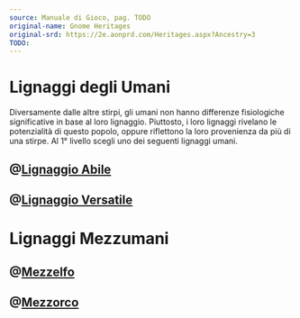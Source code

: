 ```yaml
---
source: Manuale di Gioco, pag. TODO
original-name: Gnome Heritages
original-srd: https://2e.aonprd.com/Heritages.aspx?Ancestry=3
TODO:
---
```


# Lignaggi degli Umani

Diversamente dalle altre stirpi, gli umani non hanno differenze fisiologiche
significative in base al loro lignaggio. Piuttosto, i loro lignaggi rivelano le
potenzialità di questo popolo, oppure riflettono la loro provenienza da più di
una stirpe. Al 1° livello scegli uno dei seguenti lignaggi umani.

## @[Lignaggio Abile](/stirpi/umano/lignaggi/abile)

## @[Lignaggio Versatile](/stirpi/umano/lignaggi/versatile)

# Lignaggi Mezzumani

## @[Mezzelfo](/stirpi/umano/lignaggi/mezzelfo)

## @[Mezzorco](/stirpi/umano/lignaggi/mezzorco)
